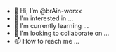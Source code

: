 - 👋 Hi, I’m @brAin-worxx
- 👀 I’m interested in ...
- 🌱 I’m currently learning ...
- 💞️ I’m looking to collaborate on ...
- 📫 How to reach me ...

<!---
brAin-worxx/brAin-worxx is a ✨ special ✨ repository because its `README.md` (this file) appears on your GitHub profile.
You can click the Preview link to take a look at your changes.
--->
